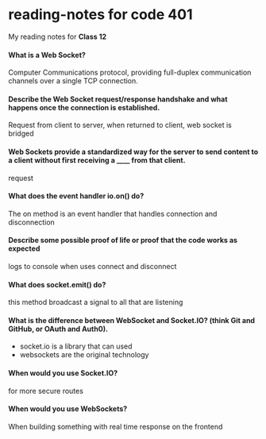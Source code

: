 # reading-notes for code 401

My reading notes for **Class 12**

#### What is a Web Socket?

Computer Communications protocol, providing full-duplex communication channels over a single TCP connection.

#### Describe the Web Socket request/response handshake and what happens once the connection is established.

Request from client to server, when returned to client, web socket is bridged

#### Web Sockets provide a standardized way for the server to send content to a client without first receiving a ____ from that client.

request

#### What does the event handler io.on() do?

The on method is an event handler that handles connection and disconnection

#### Describe some possible proof of life or proof that the code works as expected

logs to console when uses connect and disconnect

#### What does socket.emit() do?

this method broadcast a signal to all that are listening

#### What is the difference between WebSocket and Socket.IO? (think Git and GitHub, or OAuth and Auth0).

* socket.io is a library that can used
* websockets are the original technology

#### When would you use Socket.IO?

for more secure routes

#### When would you use WebSockets?

When building something with real time response on the frontend


